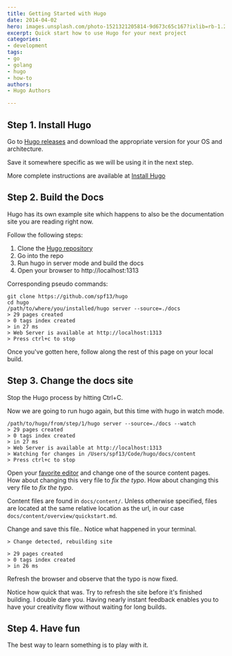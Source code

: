 ```yaml
---
title: Getting Started with Hugo
date: 2014-04-02
hero: images.unsplash.com/photo-1521321205814-9d673c65c167?ixlib=rb-1.2.1&ixid=MnwxMjA3fDB8MHxwaG90by1wYWdlfHx8fGVufDB8fHx8&auto=format&fit=crop&w=2948&q=80
excerpt: Quick start how to use Hugo for your next project
categories:
- development
tags:
- go
- golang
- hugo
- how-to
authors:
- Hugo Authors

---
```

## Step 1. Install Hugo

Go to [Hugo releases](https://github.com/spf13/hugo/releases) and download the appropriate version for your OS and architecture.

Save it somewhere specific as we will be using it in the next step.

More complete instructions are available at [Install Hugo](https://gohugo.io/getting-started/installing/)

## Step 2. Build the Docs

Hugo has its own example site which happens to also be the documentation site you are reading right now.

Follow the following steps:

 1. Clone the [Hugo repository](http://github.com/spf13/hugo)
 2. Go into the repo
 3. Run hugo in server mode and build the docs
 4. Open your browser to http://localhost:1313

Corresponding pseudo commands:

```shell
git clone https://github.com/spf13/hugo
cd hugo
/path/to/where/you/installed/hugo server --source=./docs
> 29 pages created
> 0 tags index created
> in 27 ms
> Web Server is available at http://localhost:1313
> Press ctrl+c to stop
```

Once you've gotten here, follow along the rest of this page on your local build.

## Step 3. Change the docs site

Stop the Hugo process by hitting Ctrl+C.

Now we are going to run hugo again, but this time with hugo in watch mode.

```shell
/path/to/hugo/from/step/1/hugo server --source=./docs --watch
> 29 pages created
> 0 tags index created
> in 27 ms
> Web Server is available at http://localhost:1313
> Watching for changes in /Users/spf13/Code/hugo/docs/content
> Press ctrl+c to stop
```


Open your [favorite editor](http://vim.spf13.com) and change one of the source content pages. How about changing this very file to *fix the typo*. How about changing this very file to *fix the typo*.

Content files are found in `docs/content/`. Unless otherwise specified, files are located at the same relative location as the url, in our case
`docs/content/overview/quickstart.md`.

Change and save this file.. Notice what happened in your terminal.

```shell
> Change detected, rebuilding site

> 29 pages created
> 0 tags index created
> in 26 ms
```

Refresh the browser and observe that the typo is now fixed.

Notice how quick that was. Try to refresh the site before it's finished building. I double dare you. Having nearly instant feedback enables you to have your creativity flow without waiting for long builds.

## Step 4. Have fun

The best way to learn something is to play with it.

